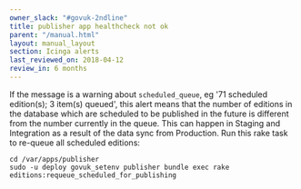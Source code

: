```yaml
---
owner_slack: "#govuk-2ndline"
title: publisher app healthcheck not ok
parent: "/manual.html"
layout: manual_layout
section: Icinga alerts
last_reviewed_on: 2018-04-12
review_in: 6 months
---
```


If the message is a warning about `scheduled_queue`, eg '71 scheduled
edition(s); 3 item(s) queued', this alert means that the number of
editions in the database which are scheduled to be published in the
future is different from the number currently in the queue. This can
happen in Staging and Integration as a result of the data sync from
Production. Run this rake task to re-queue all scheduled editions:

```
cd /var/apps/publisher
sudo -u deploy govuk_setenv publisher bundle exec rake editions:requeue_scheduled_for_publishing
```
